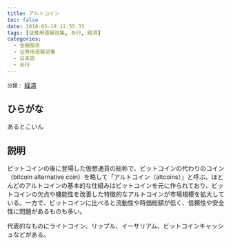 ```yaml
---
title: アルトコイン
toc: false
date: 2018-05-18 12:55:33
tags: [证券用语解说集, あ行, 経済]
categories:
  - 金融服务
  - 证券用语解说集
  - 日本語
  - あ行
---
```


`分類：` [経済](/tags/経済/)

## ひらがな

あるとこいん

## 説明

ビットコインの後に登場した仮想通貨の総称で、ビットコインの代わりのコイン（bitcoin alternative coin）を略して「アルトコイン（altcoins）」と呼ぶ。ほとんどのアルトコインの基本的な仕組みはビットコインを元に作られており、ビットコインの欠点や機能性を改善した特徴的なアルトコインが市場規模を拡大している。一方で、ビットコインに比べると流動性や時価総額が低く、信頼性や安全性に問題があるものも多い。

代表的なものにライトコイン、リップル、イーサリアム、ビットコインキャッシュなどがある。
